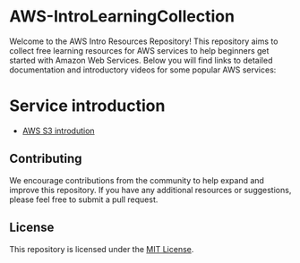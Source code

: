 # AWS-IntroLearningCollection
Welcome to the AWS Intro Resources Repository! This repository aims to collect free learning resources for AWS services to help beginners get started with Amazon Web Services. Below you will find links to detailed documentation and introductory videos for some popular AWS services:

# Service introduction
- [AWS S3 introdution](./s3/README.md)

## Contributing

We encourage contributions from the community to help expand and improve this repository. If you have any additional resources or suggestions, please feel free to submit a pull request.

## License

This repository is licensed under the [MIT License](LICENSE).
